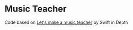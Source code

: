 # Music Teacher

Code based on [Let's make a music teacher](https://www.swiftindepth.com/articles/lets-make-a-music-teacher-4) by Swift in Depth
